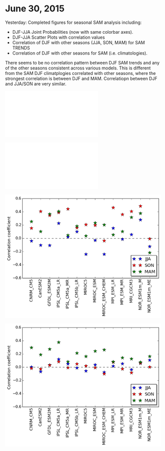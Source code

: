 # June 30, 2015

Yesterday: Completed figures for seasonal SAM analysis including: 
* DJF-JJA Joint Probabilities (now with same colorbar axes). 
* DJF-JJA Scatter Plots with correlation values
* Correlation of DJF with other seasons (JJA, SON, MAM) for SAM TRENDS
* Correlation of DJF with other seasons for SAM (i.e. climatologies). 

There seems to be no correlation pattern between DJF SAM trends and any of the other seasons consistent across various models.
This is different from the SAM DJF climatplogies correlated with other seasons, where the strongest correlation is between DJF and MAM. Correlatiopn between DJF and JJA/SON are very similar.  


![DJF-JJA Joint Probabilities](files/DJF_JJA_joint_probabilities.pdf)

![DJF-JJA Scatter Plots](files/DJF_JJA_scatter.pdf)

![SAM Seasons Correlations - Trends](files/sam_djf_seasons_trend_corr.png)

![SAM Seasons Correlations - Climatologies](files/sam_djf_seasons_corr.png)
